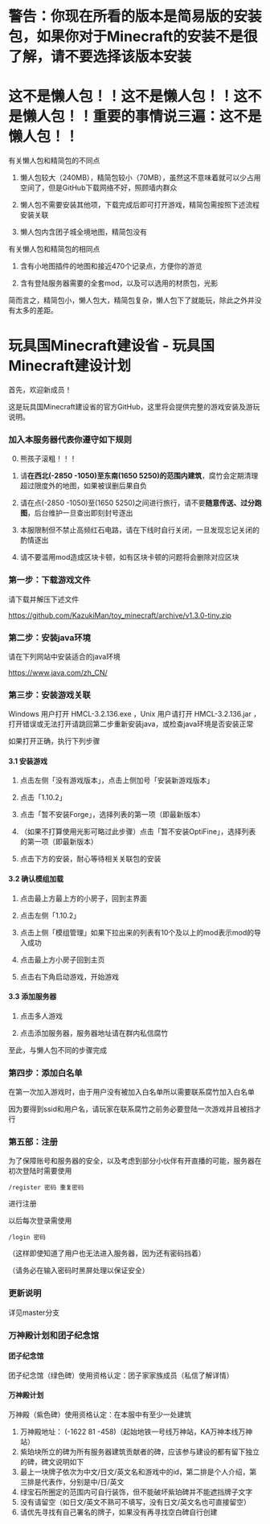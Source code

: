 # 警告：你现在所看的版本是简易版的安装包，如果你对于Minecraft的安装不是很了解，请不要选择该版本安装
# 这不是懒人包！！这不是懒人包！！这不是懒人包！！重要的事情说三遍：这不是懒人包！！

有关懒人包和精简包的不同点
1. 懒人包较大（240MB），精简包较小（70MB），虽然这不意味着就可以少占用空间了，但是GitHub下载网络不好，照顾墙内群众

2. 懒人包不需要安装其他项，下载完成后即可打开游戏，精简包需按照下述流程安装关联

3. 懒人包内含团子城全境地图，精简包没有

有关懒人包和精简包的相同点
1. 含有小地图插件的地图和接近470个记录点，方便你的游览

2. 含有登陆服务器需要的全套mod，以及可以选用的材质包，光影

简而言之，精简包小，懒人包大，精简包复杂，懒人包下了就能玩，除此之外并没有太多的差距。



# 玩具国Minecraft建设省 - 玩具国Minecraft建设计划

首先，欢迎新成员！

这是玩具国Minecraft建设省的官方GitHub，这里将会提供完整的游戏安装及游玩说明。





### 加入本服务器代表你遵守如下规则
0. 熊孩子滚粗！！！

1. 请<b>在西北(-2850 -1050)至东南(1650 5250)的范围内建筑</b>，腐竹会定期清理超过限度外的地图，如果被误删后果自负

2. 请在点(-2850 -1050)至(1650 5250)之间进行旅行，请不要<b>随意传送、过分跑图</b>，后台维护一旦查出即刻封号逐出

3. 本服限制但不禁止高频红石电路，请在下线时自行关闭，一旦发现忘记关闭的酌情逐出

4. 请不要滥用mod造成区块卡顿，如有区块卡顿的问题将会删除对应区块








### 第一步：下载游戏文件

请下载并解压下述文件

https://github.com/KazukiMan/toy_minecraft/archive/v1.3.0-tiny.zip


### 第二步：安装java环境

请在下列网站中安装适合的java环境

https://www.java.com/zh_CN/


### 第三步：安装游戏关联

Windows 用户打开 HMCL-3.2.136.exe ，Unix 用户请打开 HMCL-3.2.136.jar ，打开错误或无法打开请跳回第二步重新安装java，或检查java环境是否安装正常


如果打开正确，执行下列步骤

#### 3.1 安装游戏
1. 点击左侧「没有游戏版本」，点击上侧加号「安装新游戏版本」

2. 点击「1.10.2」

3. 点击「暂不安装Forge」，选择列表的第一项（即最新版本）

4. （如果不打算使用光影可略过此步骤）点击「暂不安装OptiFine」，选择列表的第一项（即最新版本）

5. 点击下方的安装，耐心等待相关关联包的安装


#### 3.2 确认模组加载
1. 点击最上方最上方的小房子，回到主界面

2. 点击左侧「1.10.2」

3. 点击上侧「模组管理」如果下拉出来的列表有10个及以上的mod表示mod的导入成功

4. 点击最上方小房子回到主页

5. 点击右下角启动游戏，开始游戏


#### 3.3 添加服务器
1. 点击多人游戏

2. 点击添加服务器，服务器地址请在群内私信腐竹

至此，与懒人包不同的步骤完成


### 第四步：添加白名单

在第一次加入游戏时，由于用户没有被加入白名单所以需要联系腐竹加入白名单

因为要得到ssid和用户名，请玩家在联系腐竹之前务必要登陆一次游戏并且被挡才行


### 第五部：注册

为了保障账号和服务器的安全，以及考虑到部分小伙伴有开直播的可能，服务器在初次登陆时需要使用

`/register 密码 重复密码 `

进行注册

以后每次登录需使用

`/login 密码`

（这样即使知道了用户也无法进入服务器，因为还有密码挡着）

（请务必在输入密码时黑屏处理以保证安全）






### 更新说明
详见master分支







### 万神殿计划和团子纪念馆

#### 团子纪念馆
团子纪念馆（绿色碑）使用资格认定：团子家家族成员（私信了解详情）

#### 万神殿计划

万神殿（紫色碑）使用资格认定：在本服中有至少一处建筑

1. 万神殿地址： (-1622 81 -458)（起始地铁一号线万神站，KA万神本线万神站）
2. 紫珀块所立的碑为所有服务器建筑贡献者的碑，应该参与建设的都有留下独立的碑，碑文说明如下
3. 最上一块牌子依次为中文/日文/英文名和游戏中的id，第二排是个人介绍，第三排是代表作，分别是中/日/英文
4. 绿宝石所圈定的范围内可自行装饰，但不能破坏紫珀碑并不能遮挡牌子文字
5. 没有请留空（如日文/英文不熟可不填写，没有日文/英文名也可直接留空）
6. 请优先寻找有自己署名的牌子，如果没有再寻找空白碑自行创建
